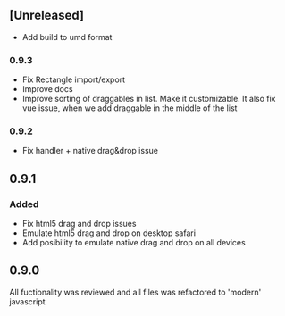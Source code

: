 ## [Unreleased]
- Add build to umd format

### 0.9.3
- Fix Rectangle import/export
- Improve docs
- Improve sorting of draggables in list. Make it customizable. It also fix vue issue, when we add draggable in the middle of the list

### 0.9.2
- Fix handler + native drag&drop issue

## 0.9.1
### Added
- Fix html5 drag and drop issues
- Emulate html5 drag and drop on desktop safari
- Add posibility to emulate native drag and drop on all devices

## 0.9.0
All fuctionality was reviewed and all files was refactored to 'modern' javascript
